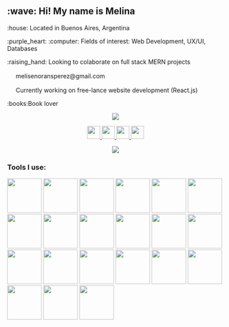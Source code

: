 

<h2>:wave: Hi! My name is Melina </h2>
<p> :house: Located in Buenos Aires, Argentina</p>
<p> :purple_heart: :computer:  Fields of interest: Web Development, UX/UI, Databases</p>
<p> :raising_hand: Looking to colaborate on full stack MERN projects</p>
<p> <img height="16" src="https://cdn4.iconfinder.com/data/icons/logos-brands-in-colors/48/google-gmail-1024.png" />  melisenoransperez@gmail.com</p>
<p><img height="16" src="https://cdn.jsdelivr.net/gh/devicons/devicon/icons/vscode/vscode-original.svg" /> Currently working on free-lance website development (React.js)</p>
<p> :books:Book lover</p>



<p align="center">
  <img src="https://capsule-render.vercel.app/api?type=waving&color=0:380b58,100:d372d3&height=80&align=center&section=header&text=Let's%20connect%20and%20have%20a%20chat&fontSize=30&fontColor=f6d9f6" />
</p>


<div align="center">
  <a href="https://www.instagram.com/_._melina_._._">
  <img height="30" src="https://img.shields.io/badge/Instagram-000000?style=for-the-badge&logo=Instagram&logoColor=white" />
</a>
  <a href="https://www.linkedin.com/in/melina-senorans-perez/">
  <img height="30" src="https://img.shields.io/badge/LinkedIn-000000?style=for-the-badge&logo=linkedin&logoColor=white" />
</a>
    <a href="https://twitter.com/MelinaSenorans">
  <img height="30" src="https://img.shields.io/badge/-000000??style=for-the-badge&logo=X&logoColor=white" />
</a>
<a href="https://github.com/melisen">
  <img height="30" src="https://img.shields.io/badge/GitHub-000000?style=for-the-badge&logo=GitHub&logoColor=white" />
</a>                                                       
</div>
<p align="center">
  <img src="https://capsule-render.vercel.app/api?type=waving&color=0:380b58,100:d372d3&height=80&align=center&section=footer" />
</p>

<div>
  <h3 align="left">Tools I use:</h3>
<img height="80" src="https://cdn.jsdelivr.net/gh/devicons/devicon/icons/html5/html5-original-wordmark.svg" />     
<img height="80" src="https://cdn.jsdelivr.net/gh/devicons/devicon/icons/css3/css3-original.svg" />
<img height="80"  src="https://cdn.jsdelivr.net/gh/devicons/devicon/icons/sass/sass-original.svg" /> 
<img height="80" src="https://cdn.jsdelivr.net/gh/devicons/devicon/icons/bootstrap/bootstrap-plain-wordmark.svg" />
<img height="80" src="https://cdn.jsdelivr.net/gh/devicons/devicon/icons/figma/figma-original.svg" />
<img height="80" src="https://cdn.jsdelivr.net/gh/devicons/devicon/icons/javascript/javascript-original.svg" />
<img height="80"  src="https://cdn.jsdelivr.net/gh/devicons/devicon/icons/react/react-original-wordmark.svg" />       
<img  height="80" src="https://cdn.jsdelivr.net/gh/devicons/devicon/icons/materialui/materialui-original.svg" />        

<img height="80"  src="https://cdn.jsdelivr.net/gh/devicons/devicon/icons/npm/npm-original-wordmark.svg" />  
<img height="80" src="https://cdn.jsdelivr.net/gh/devicons/devicon/icons/webpack/webpack-plain-wordmark.svg"  />

<img height="80" src="https://cdn.jsdelivr.net/gh/devicons/devicon/icons/git/git-original-wordmark.svg" />
<img  height="80" src="https://cdn.jsdelivr.net/gh/devicons/devicon/icons/github/github-original-wordmark.svg" />
<img  height="80" src="https://cdn.jsdelivr.net/gh/devicons/devicon/icons/nodejs/nodejs-original-wordmark.svg" />
<img height="80" src="https://cdn.jsdelivr.net/gh/devicons/devicon/icons/express/express-original-wordmark.svg" />
<img height="80" src="https://cdn.jsdelivr.net/gh/devicons/devicon/icons/mongodb/mongodb-original-wordmark.svg" />
<img  height="80"  src="https://cdn.jsdelivr.net/gh/devicons/devicon/icons/handlebars/handlebars-original-wordmark.svg" />
<img height="80"   src="https://cdn.jsdelivr.net/gh/devicons/devicon/icons/mysql/mysql-original-wordmark.svg" />
<img height="80" src="https://cdn.jsdelivr.net/gh/devicons/devicon/icons/socketio/socketio-original-wordmark.svg" />

<img  height="80" src="https://cdn.jsdelivr.net/gh/devicons/devicon/icons/trello/trello-plain-wordmark.svg" />
 <img height="80" src="https://cdn.jsdelivr.net/gh/devicons/devicon/icons/slack/slack-original-wordmark.svg" />
<img height="80" src="https://cdn.jsdelivr.net/gh/devicons/devicon/icons/vscode/vscode-original.svg" />   
</div>



  
<!--
**melisen/melisen** is a ✨ _special_ ✨ repository because its `README.md` (this file) appears on your GitHub profile.

Here are some ideas to get you started:

- 🔭 I’m currently working on ...
- 🌱 I’m currently learning ...
- 👯 I’m looking to collaborate on ...
- 🤔 I’m looking for help with ...
- 💬 Ask me about ...
- 📫 How to reach me: ...
- 😄 Pronouns: ...
- ⚡ Fun fact: ...
-->
